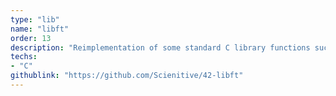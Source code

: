 ```yaml
---
type: "lib"
name: "libft"
order: 13
description: "Reimplementation of some standard C library functions such as atoi, memcpy, strcpy, split..."
techs:
- "C"
githublink: "https://github.com/Scienitive/42-libft"
---
```

